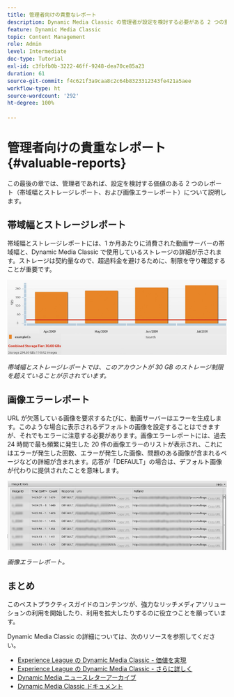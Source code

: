 ```yaml
---
title: 管理者向けの貴重なレポート
description: Dynamic Media Classic の管理者が設定を検討する必要がある 2 つの重要なレポートを確認します。
feature: Dynamic Media Classic
topic: Content Management
role: Admin
level: Intermediate
doc-type: Tutorial
exl-id: c3fbfb0b-3222-46ff-9248-dea70ce85a23
duration: 61
source-git-commit: f4c621f3a9caa8c2c64b8323312343fe421a5aee
workflow-type: ht
source-wordcount: '292'
ht-degree: 100%

---
```


# 管理者向けの貴重なレポート {#valuable-reports}

この最後の章では、管理者であれば、設定を検討する価値のある 2 つのレポート（帯域幅とストレージレポート、および画像エラーレポート）について説明します。

## 帯域幅とストレージレポート

帯域幅とストレージレポートには、1 か月あたりに消費された動画サーバーの帯域幅と、Dynamic Media Classic で使用しているストレージの詳細が示されます。ストレージは契約量なので、超過料金を避けるために、制限を守り確認することが重要です。

![画像](assets/valuable-reports/reports-1.jpg)

_帯域幅とストレージレポートでは、このアカウントが 30 GB のストレージ制限を超えていることが示されています。_

## 画像エラーレポート

URL が欠落している画像を要求するたびに、動画サーバーはエラーを生成します。このような場合に表示されるデフォルトの画像を設定することはできますが、それでもエラーに注意する必要があります。画像エラーレポートには、過去 24 時間で最も頻繁に発生した 20 件の画像エラーのリストが表示され、これにはエラーが発生した回数、エラーが発生した画像、問題のある画像が含まれるページなどの詳細が含まれます。応答が「DEFAULT」の場合は、デフォルト画像が代わりに提供されたことを意味します。

![画像](assets/valuable-reports/reports-2.jpg)

_画像エラーレポート。_

## まとめ

このベストプラクティスガイドのコンテンツが、強力なリッチメディアソリューションの利用を開始したり、利用を拡大したりするのに役立つことを願っています。

Dynamic Media Classic の詳細については、次のリソースを参照してください。

- [Experience League の Dynamic Media Classic - 価値を実現](https://guided.adobe.com/?launch=AEM-5a#recommended/solutions/experience-manager)
- [Experience League の Dynamic Media Classic - さらに詳しく](https://guided.adobe.com/?launch=AEM-6a#recommended/solutions/experience-manager)
- [Dynamic Media ニュースレターアーカイブ](https://experienceleague.adobe.com/docs/dynamic-media-classic/using/dynamic-media-newsletter.html?lang=ja)
- [Dynamic Media Classic ドキュメント](https://experienceleague.adobe.com/docs/dynamic-media-classic/using/home.html?lang=ja)
